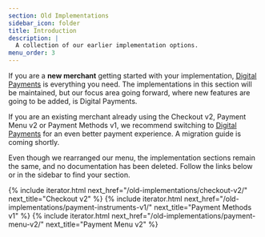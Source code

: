 ```yaml
---
section: Old Implementations
sidebar_icon: folder
title: Introduction
description: |
  A collection of our earlier implementation options.
menu_order: 3
---
```


If you are a **new merchant** getting started with your implementation,
[Digital Payments][payments-only] is everything you need. The implementations in
this section will be maintained, but our focus area going forward, where new
features are going to be added, is Digital Payments.

If you are an existing merchant already using the Checkout v2, Payment Menu v2
or Payment Methods v1, we recommend switching to
[Digital Payments][payments-only] for an even better payment experience. A
migration guide is coming shortly.

Even though we rearranged our menu, the implementation sections remain the same,
and no documentation has been deleted. Follow the links below or in the sidebar
to find your section.

{% include iterator.html next_href="/old-implementations/checkout-v2/"
                         next_title="Checkout v2" %}
{% include iterator.html next_href="/old-implementations/payment-instruments-v1/"
                         next_title="Payment Methods v1" %}
{% include iterator.html next_href="/old-implementations/payment-menu-v2/"
                         next_title="Payment Menu v2" %}

[payments-only]: /checkout-v3
